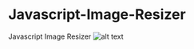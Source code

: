 # Javascript-Image-Resizer
Javascript Image Resizer
![alt text](C:\Users\demiruc\Documents\GitHub\Javascript-Image-Resizer\upload.png)
